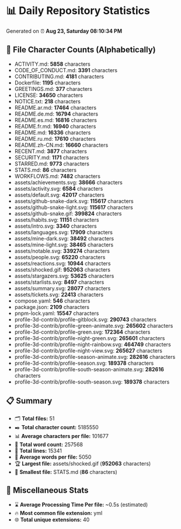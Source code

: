 # 📊 Daily Repository Statistics
Generated on ⏰ **Aug 23, Saturday 08:10:34 PM**

## 📂 File Character Counts (Alphabetically)
- ACTIVITY.md: **5858** characters
- CODE_OF_CONDUCT.md: **3391** characters
- CONTRIBUTING.md: **4181** characters
- Dockerfile: **1195** characters
- GREETINGS.md: **377** characters
- LICENSE: **34650** characters
- NOTICE.txt: **218** characters
- README.ar.md: **17464** characters
- README.de.md: **16794** characters
- README.es.md: **16816** characters
- README.fr.md: **16940** characters
- README.md: **16336** characters
- README.ru.md: **17610** characters
- README.zh-CN.md: **16660** characters
- RECENT.md: **3877** characters
- SECURITY.md: **1171** characters
- STARRED.md: **9773** characters
- STATS.md: **86** characters
- WORKFLOWS.md: **7482** characters
- assets/achievements.svg: **38666** characters
- assets/activity.svg: **6584** characters
- assets/default.svg: **42017** characters
- assets/github-snake-dark.svg: **115617** characters
- assets/github-snake-light.svg: **115617** characters
- assets/github-snake.gif: **399824** characters
- assets/habits.svg: **11151** characters
- assets/intro.svg: **3340** characters
- assets/languages.svg: **17909** characters
- assets/mine-dark.svg: **38492** characters
- assets/mine-light.svg: **38465** characters
- assets/notable.svg: **339274** characters
- assets/people.svg: **65220** characters
- assets/reactions.svg: **10944** characters
- assets/shocked.gif: **952063** characters
- assets/stargazers.svg: **53625** characters
- assets/starlists.svg: **8497** characters
- assets/summary.svg: **28077** characters
- assets/tickets.svg: **22413** characters
- compose.yaml: **546** characters
- package.json: **2109** characters
- pnpm-lock.yaml: **15547** characters
- profile-3d-contrib/profile-gitblock.svg: **290743** characters
- profile-3d-contrib/profile-green-animate.svg: **265602** characters
- profile-3d-contrib/profile-green.svg: **172364** characters
- profile-3d-contrib/profile-night-green.svg: **265601** characters
- profile-3d-contrib/profile-night-rainbow.svg: **464749** characters
- profile-3d-contrib/profile-night-view.svg: **265627** characters
- profile-3d-contrib/profile-season-animate.svg: **282616** characters
- profile-3d-contrib/profile-season.svg: **189378** characters
- profile-3d-contrib/profile-south-season-animate.svg: **282616** characters
- profile-3d-contrib/profile-south-season.svg: **189378** characters

## 📋 Summary
- 🗂️ **Total files:** 51
- ✒️ **Total character count:** 5185550
- 📊 **Average characters per file:** 101677
- 📝 **Total word count:** 257568
- 🧾 **Total lines:** 15341
- 📐 **Average words per file:** 5050
- 🏆 **Largest file:** assets/shocked.gif (**952063** characters)
- 🥉 **Smallest file:** STATS.md (**86** characters)

## 🌟 Miscellaneous Stats
- ⌛ **Average Processing Time Per file:** ~0.5s (estimated)
- 🔥 **Most common file extension:** yml
- 🌐 **Total unique extensions:** 40
